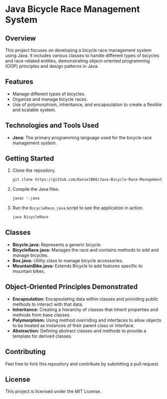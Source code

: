 # Java Bicycle Race Management System

## Overview
This project focuses on developing a bicycle race management system using Java. It includes various classes to handle different types of bicycles and race-related entities, demonstrating object-oriented programming (OOP) principles and design patterns in Java.

## Features
- Manage different types of bicycles.
- Organize and manage bicycle races.
- Use of polymorphism, inheritance, and encapsulation to create a flexible and scalable system.

## Technologies and Tools Used
- **Java:** The primary programming language used for the bicycle race management system.

## Getting Started
1. Clone the repository.
   ```sh
   git clone https://github.com/DanielB66/Java-Bicycle-Race-Management-System
   ```
2. Compile the Java files.
   ```sh
   javac *.java
   ```
3. Run the `BicycleRace.java` script to see the application in action.
   ```sh
   java BicycleRace
   ```

## Classes
- **Bicycle.java:** Represents a generic bicycle.
- **BicycleRace.java:** Manages the race and contains methods to add and manage bicycles.
- **Box.java:** Utility class to manage bicycle accessories.
- **MountainBike.java:** Extends Bicycle to add features specific to mountain bikes.

## Object-Oriented Principles Demonstrated
- **Encapsulation:** Encapsulating data within classes and providing public methods to interact with that data.
- **Inheritance:** Creating a hierarchy of classes that inherit properties and methods from base classes.
- **Polymorphism:** Using method overriding and interfaces to allow objects to be treated as instances of their parent class or interface.
- **Abstraction:** Defining abstract classes and methods to provide a template for derived classes.

## Contributing
Feel free to fork this repository and contribute by submitting a pull request.

## License
This project is licensed under the MIT License.
